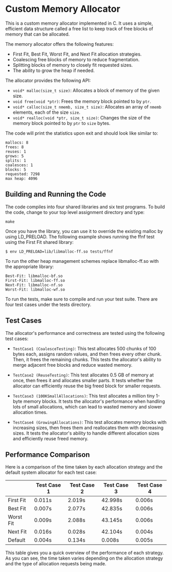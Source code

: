 


# Custom Memory Allocator


This is a custom memory allocator implemented in C. It uses a simple, efficient data structure called a free list to keep track of free blocks of memory that can be allocated. 

The memory allocator offers the following features:

- First Fit, Best Fit, Worst Fit, and Next Fit allocation strategies.
- Coalescing free blocks of memory to reduce fragmentation.
- Splitting blocks of memory to closely fit requested sizes.
- The ability to grow the heap if needed.

The allocator provides the following API:

- `void* malloc(size_t size)`: Allocates a block of memory of the given size.
- `void free(void *ptr)`: Frees the memory block pointed to by `ptr`.
- `void* calloc(size_t nmemb, size_t size)`: Allocates an array of `nmemb` elements, each of the size `size`.
- `void* realloc(void *ptr, size_t size)`: Changes the size of the memory block pointed to by `ptr` to `size` bytes.

The code will print the statistics upon exit and should look like similar to:
```
mallocs: 8
frees: 8
reuses: 1
grows: 5
splits: 1
coalesces: 1
blocks: 5
requested: 7298
max heap: 4096
```


## Building and Running the Code

The code compiles into four shared libraries and six test programs. To build the code, change to your top level assignment directory and type:
```
make
```
Once you have the library, you can use it to override the existing malloc by using
LD_PRELOAD. The following example shows running the ffnf test using the First Fit shared library:
```
$ env LD_PRELOAD=lib/libmalloc-ff.so tests/ffnf
```

To run the other heap management schemes replace libmalloc-ff.so with the appropriate library:
```
Best-Fit: libmalloc-bf.so
First-Fit: libmalloc-ff.so
Next-Fit: libmalloc-nf.so
Worst-Fit: libmalloc-wf.so
```

To run the tests, make sure to compile and run your test suite. There are four test cases under the tests directory.

## Test Cases

The allocator's performance and correctness are tested using the following test cases:

- `TestCase1 (CoalesceTesting)`: This test allocates 500 chunks of 100 bytes each, assigns random values, and then frees every other chunk. Then, it frees the remaining chunks. This tests the allocator's ability to merge adjacent free blocks and reduce wasted memory.

- `TestCase2 (ReuseTesting)`: This test allocates 0.5 GB of memory at once, then frees it and allocates smaller parts. It tests whether the allocator can efficiently reuse the big freed block for smaller requests.

- `TestCase3 (100KSmallAllocations)`: This test allocates a million tiny 1-byte memory blocks. It tests the allocator's performance when handling lots of small allocations, which can lead to wasted memory and slower allocation times.

- `TestCase4 (GrowingAllocations)`: This test allocates memory blocks with increasing sizes, then frees them and reallocates them with decreasing sizes. It tests the allocator's ability to handle different allocation sizes and efficiently reuse freed memory.



## Performance Comparison

Here is a comparison of the time taken by each allocation strategy and the default system allocator for each test case:

|           | Test Case 1 | Test Case 2 | Test Case 3 | Test Case 4 |
|-----------|-------------|-------------|-------------|-------------|
| First Fit | 0.011s      | 2.019s      | 42.998s     | 0.006s      |
| Best Fit  | 0.007s      | 2.077s      | 42.835s     | 0.006s      |
| Worst Fit | 0.009s      | 2.088s      | 43.145s     | 0.006s      |
| Next Fit  | 0.016s      | 0.028s      | 42.104s     | 0.004s      |
| Default   | 0.004s      | 0.134s      | 0.008s      | 0.005s      |

This table gives you a quick overview of the performance of each strategy. As you can see, the time taken varies depending on the allocation strategy and the type of allocation requests being made.




